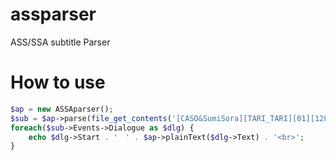 # assparser
ASS/SSA subtitle Parser

# How to use
```PHP
$ap = new ASSAparser();
$sub = $ap->parse(file_get_contents('[CASO&SumiSora][TARI_TARI][01][1280x720][x264_AAC][4705E115].sc.ass'));
foreach($sub->Events->Dialogue as $dlg) {
	echo $dlg->Start . '　' . $ap->plainText($dlg->Text) . '<br>';
}
```
